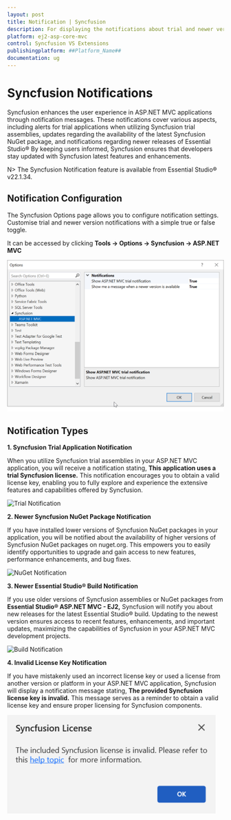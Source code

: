 ```yaml
---
layout: post
title: Notification | Syncfusion
description: For displaying the notifications about trial and newer version update information for Syncfusion applications.
platform: ej2-asp-core-mvc
control: Syncfusion VS Extensions
publishingplatform: ##Platform_Name##
documentation: ug
---
```


# Syncfusion Notifications

Syncfusion enhances the user experience in ASP.NET MVC applications through notification messages. These notifications cover various aspects, including alerts for trial applications when utilizing Syncfusion trial assemblies, updates regarding the availability of the latest Syncfusion NuGet package, and notifications regarding newer releases of Essential Studio&reg; By keeping users informed, Syncfusion ensures that developers stay updated with Syncfusion latest features and enhancements.

N> The Syncfusion Notification feature is available from Essential Studio&reg; v22.1.34.

## Notification Configuration

The Syncfusion Options page allows you to configure notification settings. Customise trial and newer version notifications with a simple true or false toggle.

It can be accessed by clicking **Tools -> Options -> Syncfusion -> ASP.NET MVC**

![Option Page](images/mvc-optionPage.png)

## Notification Types

**1. Syncfusion Trial Application Notification**

When you utilize Syncfusion trial assemblies in your ASP.NET MVC application, you will receive a notification stating, **This application uses a trial Syncfusion license.** This notification encourages you to obtain a valid license key, enabling you to fully explore and experience the extensive features and capabilities offered by Syncfusion.

![Trial Notification](images/mvc-trial.png)

**2. Newer Syncfusion NuGet Package Notification**

If you have installed lower versions of Syncfusion NuGet packages in your application, you will be notified about the availability of higher versions of Syncfusion NuGet packages on nuget.org. This empowers you to easily identify opportunities to upgrade and gain access to new features, performance enhancements, and bug fixes.

![NuGet Notification](images/mvc-nuget.png)

**3. Newer Essential Studio&reg; Build Notification**

If you use older versions of Syncfusion assemblies or NuGet packages from **Essential Studio&reg; ASP.NET MVC - EJ2,** Syncfusion will notify you about new releases for the latest Essential Studio&reg; build. Updating to the newest version ensures access to recent features, enhancements, and important updates, maximizing the capabilities of Syncfusion in your ASP.NET MVC development projects.

![Build Notification](images/mvc-build.png)

**4. Invalid License Key Notification**

If you have mistakenly used an incorrect license key or used a license from another version or platform in your ASP.NET MVC application, Syncfusion will display a notification message stating, **The provided Syncfusion license key is invalid.** This message serves as a reminder to obtain a valid license key and ensure proper licensing for Syncfusion components.

![Invalid Notification](images/mvc-invalid.png)

  


